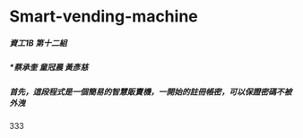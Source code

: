 # Smart-vending-machine

##### 資工1B 第十二組
##### *蔡承奎 童冠晨 黃彥慈

##### 首先，這段程式是一個簡易的智慧販賣機，一開始的註冊帳密，可以保證密碼不被外洩
333
##### 
